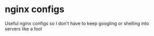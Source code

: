 # nginx configs

Useful nginx configs so I don't have to keep googling or shelling into servers like a fool
